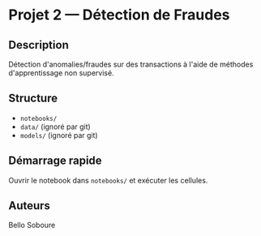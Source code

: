 # Projet 2 — Détection de Fraudes

## Description
Détection d'anomalies/fraudes sur des transactions à l'aide de méthodes d'apprentissage non supervisé.

## Structure
- `notebooks/`
- `data/` (ignoré par git)
- `models/` (ignoré par git)

## Démarrage rapide
Ouvrir le notebook dans `notebooks/` et exécuter les cellules.

## Auteurs
Bello Soboure
